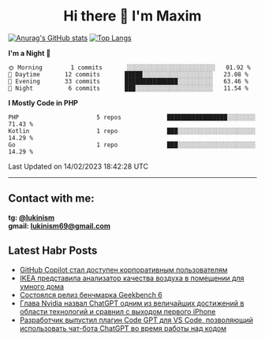 ## <h1 align="center">Hi there 👋 I'm Maxim</h1>

[![Anurag's GitHub stats](https://github-readme-stats.vercel.app/api?username=lukinism)](https://github.com/anuraghazra/github-readme-stats) [![Top Langs](https://github-readme-stats.vercel.app/api/top-langs/?username=lukinism)](https://github.com/anuraghazra/github-readme-stats)

<!--START_SECTION:waka-->
**I'm a Night 🦉** 

```text
🌞 Morning        1 commits       ░░░░░░░░░░░░░░░░░░░░░░░░░   01.92 % 
🌆 Daytime       12 commits       █████░░░░░░░░░░░░░░░░░░░░   23.08 % 
🌃 Evening       33 commits       ███████████████░░░░░░░░░░   63.46 % 
🌙 Night          6 commits       ███░░░░░░░░░░░░░░░░░░░░░░   11.54 % 

```


**I Mostly Code in PHP** 

```text
PHP                      5 repos             █████████████████░░░░░░░░   71.43 % 
Kotlin                   1 repo              ███░░░░░░░░░░░░░░░░░░░░░░   14.29 % 
Go                       1 repo              ███░░░░░░░░░░░░░░░░░░░░░░   14.29 % 

```



 Last Updated on 14/02/2023 18:42:28 UTC
<!--END_SECTION:waka-->
___
## Contact with me:
**tg: [@lukinism](https://t.me/lukinism)  
gmail: lukinism69@gmail.com**

## Latest Habr Posts
<!-- BLOG-POST-LIST:START -->
- [GitHub Copilot стал доступен корпоративным пользователям](https://habr.com/ru/post/717068/)
- [IKEA представила анализатор качества воздуха в помещении для умного дома](https://habr.com/ru/post/717026/)
- [Состоялся релиз бенчмарка Geekbench 6](https://habr.com/ru/post/717012/)
- [Глава Nvidia назвал ChatGPT одним из величайших достижений в области технологий и сравнил с выходом первого iPhone](https://habr.com/ru/post/716926/)
- [Разработчик выпустил плагин Code GPT для VS Code, позволяющий использовать чат-бота ChatGPT во время работы над кодом](https://habr.com/ru/post/716906/)
<!-- BLOG-POST-LIST:END -->
